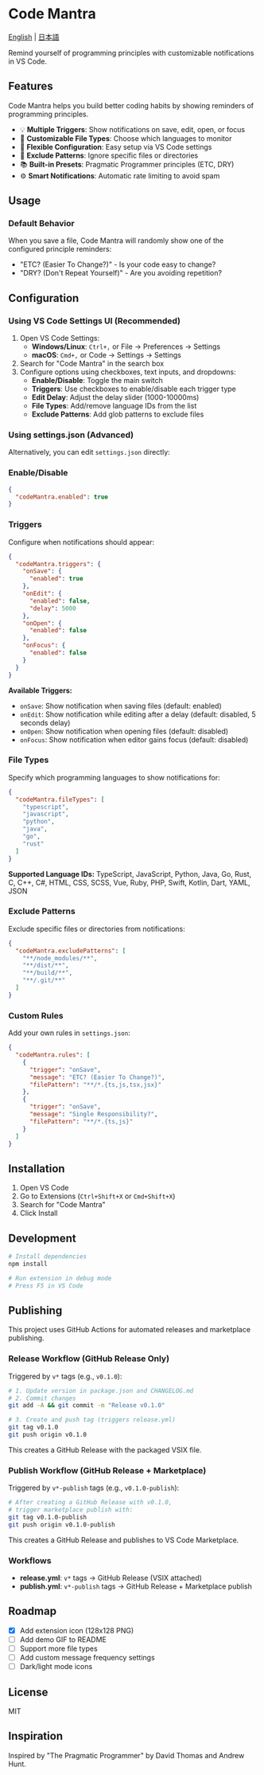 # Code Mantra

[English](./README.md) | [日本語](./README.ja.md)

Remind yourself of programming principles with customizable notifications in VS Code.

## Features

Code Mantra helps you build better coding habits by showing reminders of programming principles.

- 💡 **Multiple Triggers**: Show notifications on save, edit, open, or focus
- 🎯 **Customizable File Types**: Choose which languages to monitor
- 🔧 **Flexible Configuration**: Easy setup via VS Code settings
- 🚫 **Exclude Patterns**: Ignore specific files or directories
- 📚 **Built-in Presets**: Pragmatic Programmer principles (ETC, DRY)
- ⚙️ **Smart Notifications**: Automatic rate limiting to avoid spam

## Usage

### Default Behavior

When you save a file, Code Mantra will randomly show one of the configured principle reminders:

- "ETC? (Easier To Change?)" - Is your code easy to change?
- "DRY? (Don't Repeat Yourself)" - Are you avoiding repetition?

## Configuration

### Using VS Code Settings UI (Recommended)

1. Open VS Code Settings:
   - **Windows/Linux**: `Ctrl+,` or File → Preferences → Settings
   - **macOS**: `Cmd+,` or Code → Settings → Settings
2. Search for "Code Mantra" in the search box
3. Configure options using checkboxes, text inputs, and dropdowns:
   - **Enable/Disable**: Toggle the main switch
   - **Triggers**: Use checkboxes to enable/disable each trigger type
   - **Edit Delay**: Adjust the delay slider (1000-10000ms)
   - **File Types**: Add/remove language IDs from the list
   - **Exclude Patterns**: Add glob patterns to exclude files

### Using settings.json (Advanced)

Alternatively, you can edit `settings.json` directly:

### Enable/Disable

```json
{
  "codeMantra.enabled": true
}
```

### Triggers

Configure when notifications should appear:

```json
{
  "codeMantra.triggers": {
    "onSave": {
      "enabled": true
    },
    "onEdit": {
      "enabled": false,
      "delay": 5000
    },
    "onOpen": {
      "enabled": false
    },
    "onFocus": {
      "enabled": false
    }
  }
}
```

**Available Triggers:**

- `onSave`: Show notification when saving files (default: enabled)
- `onEdit`: Show notification while editing after a delay (default: disabled, 5 seconds delay)
- `onOpen`: Show notification when opening files (default: disabled)
- `onFocus`: Show notification when editor gains focus (default: disabled)

### File Types

Specify which programming languages to show notifications for:

```json
{
  "codeMantra.fileTypes": [
    "typescript",
    "javascript",
    "python",
    "java",
    "go",
    "rust"
  ]
}
```

**Supported Language IDs:**
TypeScript, JavaScript, Python, Java, Go, Rust, C, C++, C#, HTML, CSS, SCSS, Vue, Ruby, PHP, Swift, Kotlin, Dart, YAML, JSON

### Exclude Patterns

Exclude specific files or directories from notifications:

```json
{
  "codeMantra.excludePatterns": [
    "**/node_modules/**",
    "**/dist/**",
    "**/build/**",
    "**/.git/**"
  ]
}
```

### Custom Rules

Add your own rules in `settings.json`:

```json
{
  "codeMantra.rules": [
    {
      "trigger": "onSave",
      "message": "ETC? (Easier To Change?)",
      "filePattern": "**/*.{ts,js,tsx,jsx}"
    },
    {
      "trigger": "onSave",
      "message": "Single Responsibility?",
      "filePattern": "**/*.{ts,js}"
    }
  ]
}
```

## Installation

1. Open VS Code
2. Go to Extensions (`Ctrl+Shift+X` or `Cmd+Shift+X`)
3. Search for "Code Mantra"
4. Click Install

## Development

```bash
# Install dependencies
npm install

# Run extension in debug mode
# Press F5 in VS Code
```

## Publishing

This project uses GitHub Actions for automated releases and marketplace publishing.

### Release Workflow (GitHub Release Only)

Triggered by `v*` tags (e.g., `v0.1.0`):

```bash
# 1. Update version in package.json and CHANGELOG.md
# 2. Commit changes
git add -A && git commit -m "Release v0.1.0"

# 3. Create and push tag (triggers release.yml)
git tag v0.1.0
git push origin v0.1.0
```

This creates a GitHub Release with the packaged VSIX file.

### Publish Workflow (GitHub Release + Marketplace)

Triggered by `v*-publish` tags (e.g., `v0.1.0-publish`):

```bash
# After creating a GitHub Release with v0.1.0,
# trigger marketplace publish with:
git tag v0.1.0-publish
git push origin v0.1.0-publish
```

This creates a GitHub Release and publishes to VS Code Marketplace.

### Workflows

- **release.yml**: `v*` tags → GitHub Release (VSIX attached)
- **publish.yml**: `v*-publish` tags → GitHub Release + Marketplace publish

## Roadmap

- [x] Add extension icon (128x128 PNG)
- [ ] Add demo GIF to README
- [ ] Support more file types
- [ ] Add custom message frequency settings
- [ ] Dark/light mode icons

## License

MIT

## Inspiration

Inspired by "The Pragmatic Programmer" by David Thomas and Andrew Hunt.
